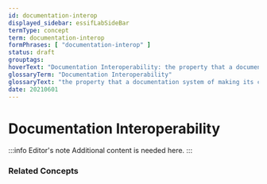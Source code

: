 ```yaml
---
id: documentation-interop
displayed_sidebar: essifLabSideBar
termType: concept
term: documentation-interop
formPhrases: [ "documentation-interop" ]
status: draft
grouptags:
hoverText: "Documentation Interoperability: the property that a documentation system of making its content comprehensible for a variety of people that come from different backgrounds."
glossaryTerm: "Documentation Interoperability"
glossaryText: "the property that a documentation system of making its content comprehensible for a variety of people that come from different backgrounds."
date: 20210601
---
```


# Documentation Interoperability

:::info Editor's note
Additional content is needed here.
:::

### Related Concepts

